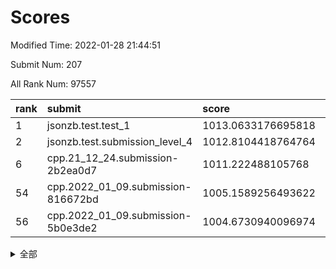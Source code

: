 # Scores

Modified Time: 2022-01-28 21:44:51

Submit Num: 207

All Rank Num: 97557

| rank |               submit               |       score        |       sigma        | pk_num |
| :--- | :--------------------------------- | :----------------- | :----------------- | :----- |
| 1    | jsonzb.test.test_1                 | 1013.0633176695818 | 0.8005545360660654 | 1882   |
| 2    | jsonzb.test.submission_level_4     | 1012.8104418764764 | 0.820922457303606  | 1880   |
| 6    | cpp.21_12_24.submission-2b2ea0d7   | 1011.222488105768  | 0.7673622693588075 | 1885   |
| 54   | cpp.2022_01_09.submission-816672bd | 1005.1589256493622 | 0.7245852913963666 | 1884   |
| 56   | cpp.2022_01_09.submission-5b0e3de2 | 1004.6730940096974 | 0.7136397549418214 | 1888   |


<details>
<summary>全部</summary>

| rank |                 submit                 |       score        |       sigma        | pk_num |
| :--- | :------------------------------------- | :----------------- | :----------------- | :----- |
| 1    | jsonzb.test.test_1                     | 1013.0633176695818 | 0.8005545360660654 | 1882   |
| 2    | jsonzb.test.submission_level_4         | 1012.8104418764764 | 0.820922457303606  | 1880   |
| 3    | gobigger.level_3.submission_level_3_9  | 1011.938589136765  | 0.7748020557843233 | 1886   |
| 4    | gobigger.level_3.submission_level_3_2  | 1011.794604381196  | 0.7665229613811452 | 1886   |
| 5    | gobigger.level_3.submission_level_3_32 | 1011.59657388049   | 0.7617865343091159 | 1886   |
| 6    | cpp.21_12_24.submission-2b2ea0d7       | 1011.222488105768  | 0.7673622693588075 | 1885   |
| 7    | gobigger.level_3.submission_level_3_5  | 1011.1567397773022 | 0.770842009492814  | 1889   |
| 8    | gobigger.level_3.submission_level_3_40 | 1010.7737579949178 | 0.7814880844385114 | 1891   |
| 9    | gobigger.level_3.submission_level_3_31 | 1010.7210213812343 | 0.769344107712867  | 1886   |
| 10   | gobigger.level_3.submission_level_3_45 | 1010.6689542641305 | 0.777366992230474  | 1882   |
| 11   | gobigger.level_3.submission_level_3_46 | 1010.4698391437738 | 0.7508973808253736 | 1887   |
| 12   | gobigger.level_3.submission_level_3_19 | 1010.4523624514383 | 0.7801092034632686 | 1883   |
| 13   | gobigger.level_3.submission_level_3_49 | 1010.29192373436   | 0.775298190839518  | 1887   |
| 14   | gobigger.level_3.submission_level_3_21 | 1010.2735571059632 | 0.7502547168668606 | 1883   |
| 15   | gobigger.level_3.submission_level_3_27 | 1010.2629218724461 | 0.7506900603886756 | 1884   |
| 16   | gobigger.level_3.submission_level_3_7  | 1010.1370574670915 | 0.7959774062285369 | 1879   |
| 17   | gobigger.level_3.submission_level_3_20 | 1010.1361814195567 | 0.7874850671513199 | 1881   |
| 18   | gobigger.level_3.submission_level_3_15 | 1010.1335096758733 | 0.7490578267341388 | 1888   |
| 19   | gobigger.level_3.submission_level_3_42 | 1010.1031581964817 | 0.7739115251251216 | 1881   |
| 20   | gobigger.level_3.submission_level_3_0  | 1010.0785549328066 | 0.7504330487634722 | 1888   |
| 21   | gobigger.level_3.submission_level_3_30 | 1010.0728728079316 | 0.7297134231487953 | 1885   |
| 22   | gobigger.level_3.submission_level_3_14 | 1010.0405453724218 | 0.7652523824005084 | 1884   |
| 23   | gobigger.level_3.submission_level_3_47 | 1009.9800979975555 | 0.7497701769073271 | 1886   |
| 24   | gobigger.level_3.submission_level_3_44 | 1009.8695225843344 | 0.7746217463332298 | 1886   |
| 25   | gobigger.level_3.submission_level_3_3  | 1009.8689755820571 | 0.766775221268413  | 1889   |
| 26   | gobigger.level_3.submission_level_3_48 | 1009.8458461233128 | 0.7548695506291703 | 1889   |
| 27   | gobigger.level_3.submission_level_3_17 | 1009.8230079969242 | 0.7614364973460939 | 1887   |
| 28   | gobigger.level_3.submission_level_3_6  | 1009.7856271101535 | 0.7629558684176385 | 1891   |
| 29   | gobigger.level_3.submission_level_3_8  | 1009.7291258753783 | 0.7438506025556426 | 1887   |
| 30   | gobigger.level_3.submission_level_3_1  | 1009.703767766035  | 0.7548235298448976 | 1882   |
| 31   | gobigger.level_3.submission_level_3_26 | 1009.6952135857812 | 0.7468901330212354 | 1886   |
| 32   | gobigger.level_3.submission_level_3_13 | 1009.6645597875197 | 0.7398534176955838 | 1885   |
| 33   | gobigger.level_3.submission_level_3_36 | 1009.6532579115537 | 0.7498450084129548 | 1888   |
| 34   | gobigger.level_3.submission_level_3_28 | 1009.5984794849969 | 0.7293951357161392 | 1880   |
| 35   | gobigger.level_3.submission_level_3_25 | 1009.5729292931326 | 0.7671321762493154 | 1885   |
| 36   | gobigger.level_3.submission_level_3_23 | 1009.5513575501619 | 0.745574412769969  | 1886   |
| 37   | gobigger.level_3.submission_level_3_16 | 1009.479817388821  | 0.7744004448728992 | 1881   |
| 38   | gobigger.level_3.submission_level_3_38 | 1009.4440990091082 | 0.7716348029596657 | 1890   |
| 39   | gobigger.level_3.submission_level_3_12 | 1009.4392352131694 | 0.7382459562005007 | 1889   |
| 40   | gobigger.level_3.submission_level_3_35 | 1009.437499938414  | 0.7586168303137262 | 1883   |
| 41   | gobigger.level_3.submission_level_3_39 | 1009.2961490347341 | 0.7468617074475693 | 1885   |
| 42   | gobigger.level_3.submission_level_3_10 | 1009.2845019011368 | 0.7548709695525984 | 1882   |
| 43   | gobigger.level_3.submission_level_3_24 | 1009.2454316359027 | 0.7588947659471244 | 1880   |
| 44   | gobigger.level_3.submission_level_3_11 | 1009.1973604627038 | 0.7620299744087193 | 1886   |
| 45   | gobigger.level_3.submission_level_3_34 | 1009.1030831869577 | 0.7510490502268985 | 1886   |
| 46   | gobigger.level_3.submission_level_3_37 | 1009.0032832083358 | 0.7335066034408646 | 1888   |
| 47   | gobigger.level_3.submission_level_3_4  | 1008.9667219979397 | 0.7397048115563251 | 1889   |
| 48   | gobigger.level_3.submission_level_3_43 | 1008.8917945872456 | 0.7413191784901536 | 1887   |
| 49   | gobigger.level_3.submission_level_3_18 | 1008.6960686162738 | 0.7587324401608138 | 1888   |
| 50   | gobigger.level_3.submission_level_3_41 | 1008.6482617119912 | 0.750814129421183  | 1893   |
| 51   | gobigger.level_3.submission_level_3_22 | 1008.5868954457401 | 0.765168061410478  | 1886   |
| 52   | gobigger.level_3.submission_level_3_29 | 1008.4589887294303 | 0.7504136476716464 | 1884   |
| 53   | gobigger.level_3.submission_level_3_33 | 1008.0077128265171 | 0.7311871038002767 | 1886   |
| 54   | cpp.2022_01_09.submission-816672bd     | 1005.1589256493622 | 0.7245852913963666 | 1884   |
| 55   | gobigger.level_1.submission_level_1_36 | 1004.8022720254681 | 0.7198962638602787 | 1887   |
| 56   | cpp.2022_01_09.submission-5b0e3de2     | 1004.6730940096974 | 0.7136397549418214 | 1888   |
| 57   | gobigger.level_1.submission_level_1_19 | 1004.5243127795302 | 0.7230311573290739 | 1880   |
| 58   | gobigger.level_1.submission_level_1_16 | 1004.4985910635313 | 0.7293689961353695 | 1885   |
| 59   | gobigger.level_1.submission_level_1_28 | 1004.1471208589128 | 0.706920476829481  | 1888   |
| 60   | gobigger.level_1.submission_level_1_46 | 1004.1121405162751 | 0.7133543116949587 | 1884   |
| 61   | gobigger.level_1.submission_level_1_33 | 1004.0974089540892 | 0.71993120025227   | 1886   |
| 62   | gobigger.level_1.submission_level_1_6  | 1004.0720799908358 | 0.7176473000585416 | 1888   |
| 63   | gobigger.level_1.submission_level_1_21 | 1003.9877825358103 | 0.7235046555528512 | 1886   |
| 64   | gobigger.level_1.submission_level_1_29 | 1003.9633381296828 | 0.7115801952722883 | 1886   |
| 65   | gobigger.level_1.submission_level_1_5  | 1003.9600645401916 | 0.728360854415032  | 1889   |
| 66   | gobigger.level_1.submission_level_1_18 | 1003.9397795999005 | 0.724311771788063  | 1884   |
| 67   | gobigger.level_1.submission_level_1_2  | 1003.8988463647909 | 0.730140672821355  | 1888   |
| 68   | gobigger.level_1.submission_level_1_13 | 1003.8478744073852 | 0.7193716645170494 | 1883   |
| 69   | gobigger.level_1.submission_level_1_37 | 1003.8427136586549 | 0.7104309683790084 | 1885   |
| 70   | gobigger.level_1.submission_level_1_7  | 1003.7661279790332 | 0.7204884460915826 | 1887   |
| 71   | gobigger.level_1.submission_level_1_15 | 1003.7521177449025 | 0.7100931273707705 | 1884   |
| 72   | gobigger.level_1.submission_level_1_1  | 1003.6697850660445 | 0.7189772825384807 | 1884   |
| 73   | gobigger.level_1.submission_level_1_34 | 1003.6275992416663 | 0.7109201896524285 | 1888   |
| 74   | gobigger.level_1.submission_level_1_30 | 1003.5647683070182 | 0.7214801508214367 | 1886   |
| 75   | gobigger.level_1.submission_level_1_12 | 1003.5356434503024 | 0.7221354944544142 | 1890   |
| 76   | gobigger.level_1.submission_level_1_48 | 1003.5235318222997 | 0.7143701532993885 | 1890   |
| 77   | gobigger.level_1.submission_level_1_17 | 1003.5169748031427 | 0.7082441909459123 | 1881   |
| 78   | gobigger.level_1.submission_level_1_32 | 1003.4886451299049 | 0.7154378495947304 | 1879   |
| 79   | gobigger.level_1.submission_level_1_45 | 1003.4747071176498 | 0.7223551379671241 | 1887   |
| 80   | gobigger.level_1.submission_level_1_20 | 1003.3742184685605 | 0.7199095453522073 | 1883   |
| 81   | gobigger.level_1.submission_level_1_43 | 1003.283530240499  | 0.723169849914422  | 1877   |
| 82   | gobigger.level_1.submission_level_1_0  | 1003.2821575307414 | 0.7130506708768964 | 1886   |
| 83   | gobigger.level_1.submission_level_1_9  | 1003.1774216342342 | 0.7204764883977051 | 1886   |
| 84   | gobigger.level_1.submission_level_1_26 | 1003.0241102782891 | 0.7273845143615159 | 1888   |
| 85   | gobigger.level_1.submission_level_1_24 | 1002.9775661309039 | 0.7047273486784333 | 1878   |
| 86   | gobigger.level_1.submission_level_1_39 | 1002.9523698312703 | 0.7138561840784675 | 1885   |
| 87   | gobigger.level_1.submission_level_1_11 | 1002.8395734169166 | 0.7144040173633298 | 1884   |
| 88   | gobigger.level_1.submission_level_1_14 | 1002.7492881972001 | 0.7093588174142347 | 1884   |
| 89   | gobigger.level_1.submission_level_1_40 | 1002.6942620729316 | 0.7038362773387138 | 1885   |
| 90   | gobigger.level_1.submission_level_1_42 | 1002.6752878181297 | 0.7181084057048188 | 1882   |
| 91   | gobigger.level_1.submission_level_1_44 | 1002.627854059619  | 0.7178444361019054 | 1887   |
| 92   | gobigger.level_1.submission_level_1_3  | 1002.6224649842345 | 0.7298301432418008 | 1880   |
| 93   | gobigger.level_1.submission_level_1_41 | 1002.5946920325559 | 0.7106521865188561 | 1888   |
| 94   | gobigger.level_1.submission_level_1_35 | 1002.5616997848889 | 0.7029275297279683 | 1888   |
| 95   | gobigger.level_1.submission_level_1_22 | 1002.5500070036782 | 0.7093856771863771 | 1882   |
| 96   | gobigger.level_1.submission_level_1_25 | 1002.4857868495193 | 0.7133145951206041 | 1882   |
| 97   | gobigger.level_1.submission_level_1_38 | 1002.4600385744196 | 0.7073801308313449 | 1884   |
| 98   | gobigger.level_1.submission_level_1_27 | 1002.4270963880747 | 0.7050945331217343 | 1886   |
| 99   | gobigger.level_1.submission_level_1_10 | 1002.1803374955476 | 0.7180989002832182 | 1884   |
| 100  | gobigger.level_1.submission_level_1_49 | 1002.1070034265748 | 0.7173659248096935 | 1884   |
| 101  | gobigger.level_1.submission_level_1_47 | 1002.086640752218  | 0.715339538074958  | 1888   |
| 102  | gobigger.level_1.submission_level_1_8  | 1002.0451018471191 | 0.7114094257704215 | 1877   |
| 103  | gobigger.level_1.submission_level_1_23 | 1002.0411467535394 | 0.7101504371390367 | 1883   |
| 104  | gobigger.level_1.submission_level_1_31 | 1001.7923034948072 | 0.7276749823297421 | 1887   |
| 105  | gobigger.level_1.submission_level_1_4  | 1001.424940881986  | 0.716062534760303  | 1882   |
| 106  | gobigger.random.submission_random_21   | 997.2499671758917  | 0.7128448755679185 | 1887   |
| 107  | gobigger.random.submission_random_38   | 997.2284511494234  | 0.6939387157026622 | 1885   |
| 108  | gobigger.random.submission_random_28   | 997.1362829206454  | 0.7035232537753104 | 1884   |
| 109  | gobigger.random.submission_random_23   | 997.1138220569698  | 0.7159179869708232 | 1885   |
| 110  | gobigger.random.submission_random_34   | 997.1027842779499  | 0.7133294057506943 | 1884   |
| 111  | gobigger.random.submission_random_9    | 996.9360667199617  | 0.7122869902548424 | 1885   |
| 112  | gobigger.random.submission_random_27   | 996.8769085181428  | 0.7040755109688674 | 1884   |
| 113  | gobigger.random.submission_random_8    | 996.8348570041697  | 0.702625216719211  | 1880   |
| 114  | gobigger.random.submission_random_37   | 996.7646214514809  | 0.7041712941086351 | 1885   |
| 115  | gobigger.random.submission_random_36   | 996.7350826293539  | 0.7143689280598907 | 1884   |
| 116  | gobigger.random.submission_random_19   | 996.7049712299603  | 0.7136146563114428 | 1882   |
| 117  | gobigger.random.submission_random_7    | 996.6674438799298  | 0.717638103736302  | 1888   |
| 118  | gobigger.random.submission_random_10   | 996.5196794660623  | 0.7100631522987626 | 1884   |
| 119  | gobigger.random.submission_random_22   | 996.3676704033065  | 0.7196129593379406 | 1883   |
| 120  | gobigger.random.submission_random_14   | 996.345000627047   | 0.7081150465048476 | 1891   |
| 121  | gobigger.random.submission_random_18   | 996.3448630865387  | 0.7128700373956621 | 1886   |
| 122  | gobigger.random.submission_random_6    | 996.2652709536582  | 0.7087435751866924 | 1890   |
| 123  | gobigger.random.submission_random_17   | 996.2491938799643  | 0.7078107617345414 | 1884   |
| 124  | gobigger.random.submission_random_45   | 996.2382607116188  | 0.6919563960609874 | 1887   |
| 125  | gobigger.random.submission_random_46   | 996.2153114705487  | 0.7000561275950204 | 1885   |
| 126  | gobigger.random.submission_random_41   | 996.1430500799909  | 0.7104382842048574 | 1882   |
| 127  | gobigger.random.submission_random_29   | 996.1322940195561  | 0.7175426363773052 | 1884   |
| 128  | gobigger.random.submission_random_15   | 996.067215593897   | 0.7039214002508614 | 1885   |
| 129  | gobigger.random.submission_random_13   | 996.0571882033369  | 0.71717988364547   | 1889   |
| 130  | gobigger.random.submission_random_16   | 996.0343905764643  | 0.7087794669759957 | 1884   |
| 131  | gobigger.random.submission_random_35   | 996.0143990291085  | 0.6992235211315795 | 1890   |
| 132  | gobigger.random.submission_random_31   | 995.978265238278   | 0.7056674021525705 | 1884   |
| 133  | gobigger.random.submission_random_0    | 995.9631991025294  | 0.7107485551067559 | 1886   |
| 134  | gobigger.random.submission_random_44   | 995.9588507873756  | 0.6993675972047746 | 1891   |
| 135  | gobigger.random.submission_random_24   | 995.9330682580862  | 0.7156894895895711 | 1879   |
| 136  | gobigger.random.submission_random_26   | 995.9165031257062  | 0.6994717721536738 | 1881   |
| 137  | gobigger.random.submission_random_39   | 995.8839791282664  | 0.7099305899056482 | 1884   |
| 138  | gobigger.random.submission_random_11   | 995.8474420517286  | 0.7069268229731558 | 1887   |
| 139  | gobigger.random.submission_random_3    | 995.7373308837953  | 0.7057373562289745 | 1883   |
| 140  | gobigger.random.submission_random_5    | 995.6968742147712  | 0.7089135235933913 | 1882   |
| 141  | gobigger.random.submission_random_42   | 995.6954469186783  | 0.724173924440266  | 1881   |
| 142  | gobigger.random.submission_random_32   | 995.6444502030871  | 0.7165783490280065 | 1882   |
| 143  | gobigger.random.submission_random_30   | 995.6162498300887  | 0.7074527086974358 | 1887   |
| 144  | gobigger.random.submission_random_2    | 995.4860912435835  | 0.7246617835180267 | 1887   |
| 145  | gobigger.random.submission_random_12   | 995.441040798022   | 0.7145782390521233 | 1884   |
| 146  | gobigger.random.submission_random_33   | 995.4314170120305  | 0.708667192183305  | 1889   |
| 147  | gobigger.random.submission_random_40   | 995.4043728422705  | 0.722476118707644  | 1884   |
| 148  | gobigger.random.submission_random_4    | 995.3892535249661  | 0.7098834517344655 | 1887   |
| 149  | gobigger.random.submission_random_25   | 995.3022228010483  | 0.7177497781986761 | 1893   |
| 150  | gobigger.random.submission_random_43   | 995.2899801936791  | 0.7040677828449521 | 1889   |
| 151  | gobigger.random.submission_random_47   | 995.1679915310825  | 0.7120123284535433 | 1880   |
| 152  | gobigger.random.submission_random_20   | 995.0679736663751  | 0.7167279077325809 | 1882   |
| 153  | gobigger.random.submission_random_49   | 995.0494240594251  | 0.7143320511594136 | 1884   |
| 154  | gobigger.random.submission_random_1    | 995.0064468192862  | 0.7197916012182406 | 1880   |
| 155  | gobigger.random.submission_random_48   | 994.4477917196871  | 0.7280878575217183 | 1885   |
| 156  | gobigger.level_2.submission_level_2_46 | 993.7371533682112  | 0.7170937993370782 | 1888   |
| 157  | gobigger.level_2.submission_level_2_6  | 993.4595208108925  | 0.7420551210065802 | 1885   |
| 158  | gobigger.level_2.submission_level_2_39 | 993.3420898259823  | 0.757895863625503  | 1882   |
| 159  | gobigger.level_2.submission_level_2_23 | 993.2765118687429  | 0.7374702448791306 | 1890   |
| 160  | gobigger.level_2.submission_level_2_0  | 993.2307549306074  | 0.7340202852030291 | 1887   |
| 161  | gobigger.level_2.submission_level_2_12 | 993.1277830069768  | 0.7496827489686567 | 1884   |
| 162  | gobigger.level_2.submission_level_2_32 | 993.1207762022143  | 0.7375383870890112 | 1889   |
| 163  | gobigger.level_2.submission_level_2_14 | 992.8701827786903  | 0.7575083821418165 | 1887   |
| 164  | gobigger.level_2.submission_level_2_1  | 992.7868637091873  | 0.7439027582563266 | 1889   |
| 165  | gobigger.level_2.submission_level_2_17 | 992.7786425017988  | 0.7322535826435977 | 1884   |
| 166  | gobigger.level_2.submission_level_2_24 | 992.7526525036775  | 0.7512559587384332 | 1888   |
| 167  | gobigger.level_2.submission_level_2_3  | 992.7147124671322  | 0.7553924123288933 | 1882   |
| 168  | gobigger.level_2.submission_level_2_15 | 992.5845827324742  | 0.7422792685018149 | 1889   |
| 169  | gobigger.level_2.submission_level_2_4  | 992.4645456126221  | 0.7546957437085938 | 1884   |
| 170  | gobigger.level_2.submission_level_2_48 | 992.3623424908732  | 0.7362599537180364 | 1885   |
| 171  | gobigger.level_2.submission_level_2_44 | 992.2652972186936  | 0.7453157077390195 | 1884   |
| 172  | gobigger.level_2.submission_level_2_49 | 992.2437282492698  | 0.7490102233139323 | 1883   |
| 173  | gobigger.level_2.submission_level_2_25 | 992.2394159542545  | 0.752657044253707  | 1888   |
| 174  | gobigger.level_2.submission_level_2_30 | 992.2308648644977  | 0.7517664182723897 | 1890   |
| 175  | gobigger.level_2.submission_level_2_40 | 992.2242671890962  | 0.7414079232675345 | 1884   |
| 176  | gobigger.level_2.submission_level_2_5  | 992.221457841402   | 0.7557112434702561 | 1884   |
| 177  | gobigger.level_2.submission_level_2_22 | 992.1888018806043  | 0.7604990681332924 | 1888   |
| 178  | gobigger.level_2.submission_level_2_41 | 992.0819908036525  | 0.751324294482588  | 1890   |
| 179  | gobigger.level_2.submission_level_2_9  | 992.0555556721018  | 0.7407740777141057 | 1887   |
| 180  | gobigger.level_2.submission_level_2_27 | 991.9604328898275  | 0.7427429044091716 | 1880   |
| 181  | gobigger.level_2.submission_level_2_26 | 991.9180003721328  | 0.7351058654998973 | 1883   |
| 182  | gobigger.level_2.submission_level_2_42 | 991.8962235053506  | 0.7469916306702531 | 1881   |
| 183  | gobigger.level_2.submission_level_2_13 | 991.8277674260004  | 0.7492111724935039 | 1886   |
| 184  | gobigger.level_2.submission_level_2_29 | 991.8136948759114  | 0.7543543517716272 | 1883   |
| 185  | gobigger.level_2.submission_level_2_36 | 991.810441652229   | 0.7571178615472546 | 1884   |
| 186  | gobigger.level_2.submission_level_2_37 | 991.8006566794709  | 0.7431882536659035 | 1883   |
| 187  | gobigger.level_2.submission_level_2_34 | 991.7968838150433  | 0.7314083104909049 | 1890   |
| 188  | gobigger.level_2.submission_level_2_18 | 991.7542610641216  | 0.7567097711607804 | 1886   |
| 189  | gobigger.level_2.submission_level_2_19 | 991.7087736457779  | 0.7507204207841035 | 1886   |
| 190  | gobigger.level_2.submission_level_2_43 | 991.692305058576   | 0.7534058261650952 | 1885   |
| 191  | gobigger.level_2.submission_level_2_47 | 991.6651460027374  | 0.7492205037081562 | 1885   |
| 192  | gobigger.level_2.submission_level_2_35 | 991.6094138141453  | 0.7423246855220315 | 1885   |
| 193  | gobigger.level_2.submission_level_2_8  | 991.5959282793217  | 0.740416170631636  | 1886   |
| 194  | gobigger.level_2.submission_level_2_38 | 991.5126805170916  | 0.7247937647476709 | 1890   |
| 195  | gobigger.level_2.submission_level_2_20 | 991.504533485648   | 0.7480154532305991 | 1880   |
| 196  | gobigger.level_2.submission_level_2_16 | 991.4538851135361  | 0.7429880517587729 | 1881   |
| 197  | gobigger.level_2.submission_level_2_31 | 991.4068763717225  | 0.7486037905106315 | 1887   |
| 198  | gobigger.level_2.submission_level_2_33 | 991.3078725339326  | 0.7477653384466316 | 1887   |
| 199  | gobigger.level_2.submission_level_2_10 | 991.2854493356276  | 0.7645730572236206 | 1882   |
| 200  | gobigger.level_2.submission_level_2_7  | 990.9081878806903  | 0.7733052770311822 | 1881   |
| 201  | gobigger.level_2.submission_level_2_2  | 990.8571131769497  | 0.736674163414588  | 1887   |
| 202  | gobigger.level_2.submission_level_2_45 | 990.819381916771   | 0.770776362686514  | 1891   |
| 203  | gobigger.level_2.submission_level_2_28 | 990.5156549175446  | 0.7524730355317619 | 1885   |
| 204  | gobigger.level_2.submission_level_2_11 | 990.0920607063509  | 0.7860655538351861 | 1881   |
| 205  | gobigger.level_2.submission_level_2_21 | 989.873262048997   | 0.7604560528841611 | 1885   |
| 206  | gobigger.none.submission_none_1        | 976.9146446812124  | 1.267163733641755  | 1887   |
| 207  | gobigger.none.submission_none_0        | 976.0386166933816  | 1.3930213628968258 | 1885   |

</details>